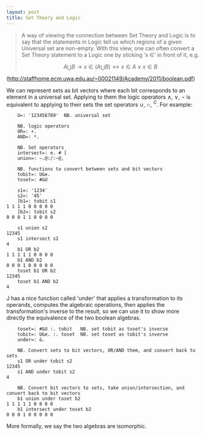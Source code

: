 ```yaml
---
layout: post
title: Set Theory and Logic
---
```


>A way of viewing the connection between Set Theory and Logic is to say that
>the statements in Logic tell us which regions of a given Universal set are
>non-empty. With this view, one can often convert a Set Theory statement to a
>Logic one by sticking ‘x ∈’ in front of it, e.g.
>
>  $$A \bigcup B \rightarrow x \in (A \bigcup B) 
>  \leftrightarrow x \in A \lor x \in B $$


(<http://staffhome.ecm.uwa.edu.au/~00021149/Academy/2011/boolean.pdf>)

We can represent sets as bit vectors where each bit corresponds to
an element in a universal set.  Applying to them the
logic operators $\land$, $\lor$, $\lnot$ is equivalent to applying
to their sets the set operators $\cup$, $\cap$, $^{C}$.
For example:

        U=: '123456789'  NB. universal set

        NB. logic operators
        OR=: +.
        AND=: *.

        NB. Set operators
        intersect=: e. # [
        union=: ~.@:/:~@,

        NB. functions to convert between sets and bit vectors
        tobit=: U&e.  
        toset=: #&U 

        s1=: '1234'
        s2=: '45'
        ]b1=: tobit s1
    1 1 1 1 0 0 0 0 0
        ]b2=: tobit s2
    0 0 0 1 1 0 0 0 0

        s1 union s2
    12345
        s1 intersect s2
    4
        b1 OR b2
    1 1 1 1 1 0 0 0 0
        b1 AND b2
    0 0 0 1 0 0 0 0 0
        toset b1 OR b2
    12345
        toset b1 AND b2
    4

J has a nice function called 'under' that applies a transformation to its
operands, computes the algebraic operations, then applies the transformation's
inverse to the result, so we can use it to show more directly the equivalence
of the two boolean algebras.

        toset=: #&U :. tobit   NB. set tobit as toset's inverse 
        tobit=: U&e. :. toset  NB. set toset as tobit's inverse
        under=: &.

        NB. Convert sets to bit vectors, OR/AND them, and convert back to sets
        s1 OR under tobit s2
    12345
        s1 AND under tobit s2
    4

        NB. Convert bit vectors to sets, take union/intersection, and convert back to bit vectors
        b1 union under toset b2
    1 1 1 1 1 0 0 0 0
        b1 intersect under toset b2
    0 0 0 1 0 0 0 0 0

More formally, we say the two algebras are isomorphic.
